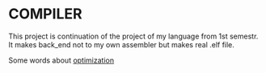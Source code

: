 
# COMPILER

This project is continuation of the project of my language from 1st semestr. It makes back_end not to my own assembler but makes real .elf file. 

Some words about [optimization](https://github.com/shugaley/2_semestr/blob/master/compiler/Readme(optimization).md "Подсказка")
